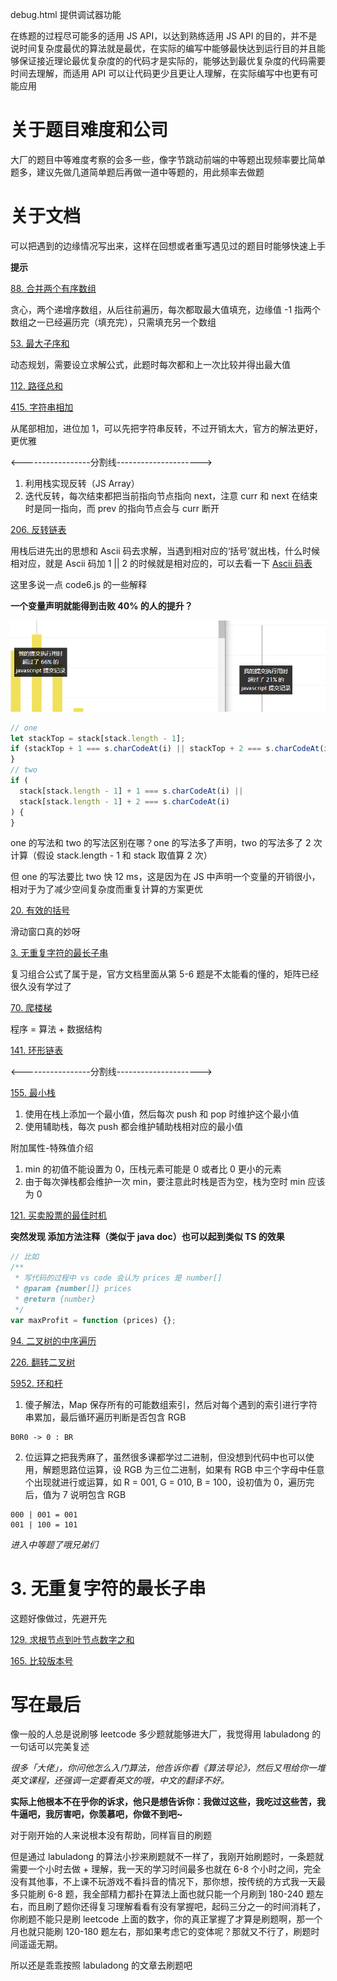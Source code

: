 debug.html 提供调试器功能

在练题的过程尽可能多的适用 JS API，以达到熟练适用 JS API 的目的，并不是说时间复杂度最优的算法就是最优，在实际的编写中能够最快达到运行目的并且能够保证接近理论最优复杂度的的代码才是实际的，能够达到最优复杂度的代码需要时间去理解，而适用 API 可以让代码更少且更让人理解，在实际编写中也更有可能应用

# 关于题目难度和公司

大厂的题目中等难度考察的会多一些，像字节跳动前端的中等题出现频率要比简单题多，建议先做几道简单题后再做一道中等题的，用此频率去做题

# 关于文档

可以把遇到的边缘情况写出来，这样在回想或者重写遇见过的题目时能够快速上手

**提示**

[88. 合并两个有序数组](./code1.js)

贪心，两个递增序数组，从后往前遍历，每次都取最大值填充，边缘值 -1 指两个数组之一已经遍历完（填充完），只需填充另一个数组

[53. 最大子序和](./code2.js)

动态规划，需要设立求解公式，此题时每次都和上一次比较并得出最大值

[112. 路径总和](./code15.js)

[415. 字符串相加](./code4.js)

从尾部相加，进位加 1，可以先把字符串反转，不过开销太大，官方的解法更好，更优雅

<-----------------分割线--------------------->

1. 利用栈实现反转（JS Array）
2. 迭代反转，每次结束都把当前指向节点指向 next，注意 curr 和 next 在结束时是同一指向，而 prev 的指向节点会与 curr 断开

[206. 反转链表](./code5.js)

用栈后进先出的思想和 Ascii 码去求解，当遇到相对应的‘括号’就出栈，什么时候相对应，就是 Ascii 码加 1 || 2 的时候就是相对应的，可以去看一下 [Ascii 码表](https://baike.baidu.com/item/ASCII/309296?fr=aladdin#3)

这里多说一点 code6.js 的一些解释

**一个变量声明就能得到击败 40% 的人的提升？**

![IMG](./IMG/img1.png)

```js
// one
let stackTop = stack[stack.length - 1];
if (stackTop + 1 === s.charCodeAt(i) || stackTop + 2 === s.charCodeAt(i)) {
}
// two
if (
  stack[stack.length - 1] + 1 === s.charCodeAt(i) ||
  stack[stack.length - 1] + 2 === s.charCodeAt(i)
) {
}
```

one 的写法和 two 的写法区别在哪？one 的写法多了声明，two 的写法多了 2 次计算（假设 stack.length - 1 和 stack 取值算 2 次）

但 one 的写法要比 two 快 12 ms，这是因为在 JS 中声明一个变量的开销很小，相对于为了减少空间复杂度而重复计算的方案更优

[20. 有效的括号](./code6.js)

滑动窗口真的妙呀

[3. 无重复字符的最长子串](./code7.js)

复习组合公式了属于是，官方文档里面从第 5-6 题是不太能看的懂的，矩阵已经很久没有学过了

[70. 爬楼梯](./code8.js)

程序 = 算法 + 数据结构

[141. 环形链表](./code9.js)

<-----------------分割线--------------------->

[155. 最小栈](./code11.js)

1. 使用在栈上添加一个最小值，然后每次 push 和 pop 时维护这个最小值
2. 使用辅助栈，每次 push 都会维护辅助栈相对应的最小值

附加属性-特殊值介绍

1. min 的初值不能设置为 0，压栈元素可能是 0 或者比 0 更小的元素
2. 由于每次弹栈都会维护一次 min，要注意此时栈是否为空，栈为空时 min 应该为 0

[121. 买卖股票的最佳时机](./code12.js)

**突然发现 添加方法注释（类似于 java doc）也可以起到类似 TS 的效果**

```js
// 比如
/**
 * 写代码的过程中 vs code 会认为 prices 是 number[]
 * @param {number[]} prices
 * @return {number}
 */
var maxProfit = function (prices) {};
```

[94. 二叉树的中序遍历](./code13.js)

[226. 翻转二叉树](./code14.js)

[5952. 环和杆](./week/code3.js)

1. 傻子解法，Map 保存所有的可能数组索引，然后对每个遇到的索引进行字符串累加，最后循环遍历判断是否包含 RGB

```
B0R0 -> 0 : BR
```

2. 位运算之把我秀麻了，虽然很多课都学过二进制，但没想到代码中也可以使用，解题思路位运算，设 RGB 为三位二进制，如果有 RGB 中三个字母中任意个出现就进行或运算，如 R = 001, G = 010, B = 100，设初值为 0，遍历完后，值为 7 说明包含 RGB

```
000 | 001 = 001
001 | 100 = 101
```

_进入中等题了哦兄弟们_

# 3. 无重复字符的最长子串

这题好像做过，先避开先

[129. 求根节点到叶节点数字之和](./code16.js)

[165. 比较版本号](./code17.js)

# 写在最后

像一般的人总是说刷够 leetcode 多少题就能够进大厂，我觉得用 labuladong 的一句话可以完美复述

_很多「大佬」，你问他怎么入门算法，他告诉你看《算法导论》，然后又甩给你一堆英文课程，还强调一定要看英文的哦，中文的翻译不好。_

**实际上他根本不在乎你的诉求，他只是想告诉你：我做过这些，我吃过这些苦，我牛逼吧，我厉害吧，你羡慕吧，你做不到吧~**

对于刚开始的人来说根本没有帮助，同样盲目的刷题

但是通过 labuladong 的算法小抄来刷题就不一样了，我刚开始刷题时，一条题就需要一个小时去做 + 理解，我一天的学习时间最多也就在 6-8 个小时之间，完全没有其他事，不上课不玩游戏不看抖音的情况下，那你想，按传统的方式我一天最多只能刷 6-8 题，我全部精力都扑在算法上面也就只能一个月刷到 180-240 题左右，而且刷了题你还得复习理解看看有没有掌握吧，起码三分之一的时间消耗了，你刷题不能只是刷 leetcode 上面的数字，你的真正掌握了才算是刷题啊，那一个月也就只能刷 120-180 题左右，那如果考虑它的变体呢？那就又不行了，刷题时间遥遥无期。

所以还是乖乖按照 labuladong 的文章去刷题吧
